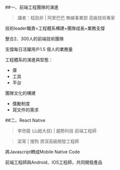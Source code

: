 ##一、前端工程團隊的演進
>講者：程劭非 | 阿里巴巴 無線事業部 高級技術專家

技術leader職責=工程體系構建+團隊成長+業務支撐

整合2、300人的前端技術團隊

支撐每日活躍用戶1.5 億人的業務量

工程體系的演進與型態：
  * 庫
  * 工具
  * 平台
  
團隊文化的構建
  * 獎勵制度
  * 寫文件的需求

##二、React Native
>李欣龍 (山姆大叔) | 趨勢科技 前端工程師

>梁宵 | 搜狗 資深高級開發工程師

將Javascript轉成Mobile Native Code

前端工程師與Android、IOS工程師，共同開發產品
